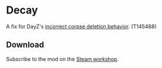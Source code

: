 # Decay
A fix for DayZ's [incorrect corpse deletion behavior](https://feedback.bistudio.com/T145488). (T145488)

## Download
Subscribe to the mod on the [Steam workshop](https://steamcommunity.com/sharedfiles/filedetails/?id=3031822299).
